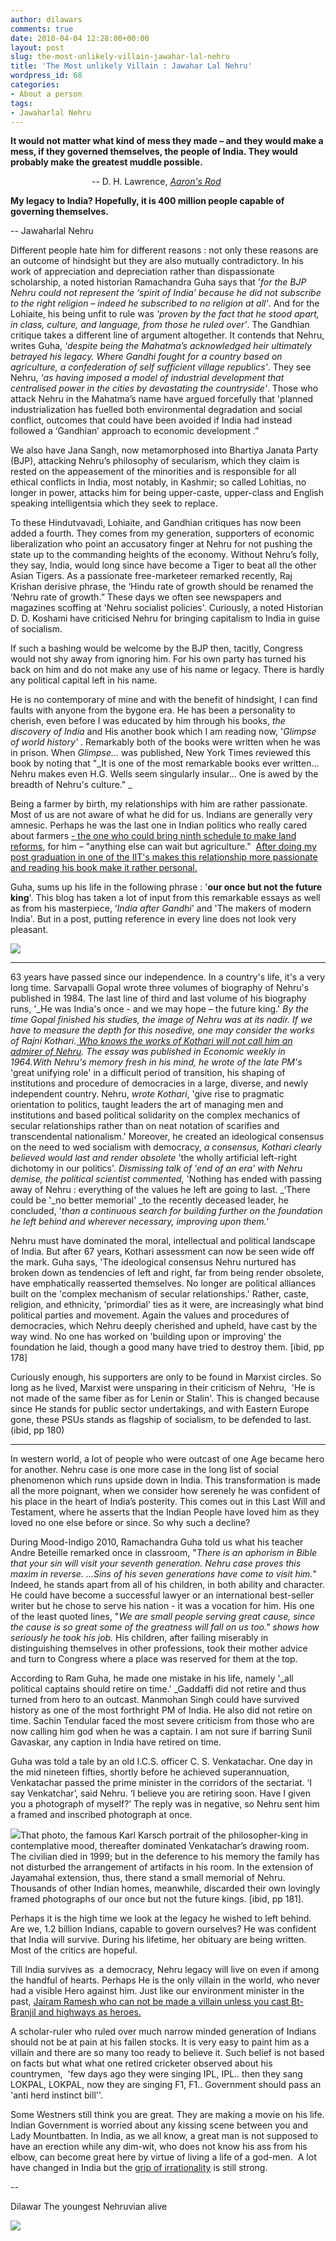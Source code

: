 ```yaml
---
author: dilawars
comments: true
date: 2010-04-04 12:28:00+00:00
layout: post
slug: the-most-unlikely-villain-jawahar-lal-nehru
title: 'The Most unlikely Villain : Jawahar Lal Nehru'
wordpress_id: 68
categories:
- About a person
tags:
- Jawaharlal Nehru
---
```





**It would not matter what kind of mess they made – and they would make a mess, if they governed themselves, the people of India. They would probably make the greatest muddle possible.**




                                 -- D. H. Lawrence, [_Aaron's Rod_](http://www.literature.org/authors/lawrence-david-herbert/aarons-rod/chapter-02.html)







**My legacy to India? Hopefully, it is 400 million people capable of governing themselves.**




-- Jawaharlal Nehru







Different people hate him for different reasons : not only these reasons are an outcome of hindsight but they are also mutually contradictory. In his work of appreciation and depreciation rather than dispassionate scholarship, a noted historian Ramachandra Guha says that '_for the BJP Nehru could not represent the ‘spirit of India’ because he did not subscribe to the right religion – indeed he subscribed to no religion at all'_. And for the Lohiaite, his being unfit to rule was _'proven by the fact that he stood apart, in class, culture, and language, from those he ruled over'_. The Gandhian critique takes a different line of argument altogether. It contends that Nehru, writes Guha, _'despite being the Mahatma’s acknowledged heir ultimately betrayed his legacy. Where Gandhi fought for a country based on agriculture, a confederation of self sufficient village republics'_. They see Nehru, _'as having imposed a model of industrial development that centralised power in the cities by devastating the countryside'_. Those who attack Nehru in the Mahatma’s name have argued forcefully that 'planned industrialization has fuelled both environmental degradation and social conflict, outcomes that could have been avoided if India had instead followed a ‘Gandhian’ approach to economic development .”

We also have Jana Sangh, now metamorphosed into Bhartiya Janata Party (BJP), attacking Nehru’s philosophy of secularism, which they claim is rested on the appeasement of the minorities and is responsible for all ethical conflicts in India, most notably, in Kashmir; so called Lohitias, no longer in power, attacks him for being upper-caste, upper-class and English speaking intelligentsia which they seek to replace.






To these Hindutvavadi, Lohiaite, and Gandhian critiques has now been added a fourth. They comes from my generation, supporters of economic liberalization who point an accusatory finger at Nehru for not pushing the state up to the commanding heights of the economy. Without Nehru’s folly, they say, India, would long since have become a Tiger to beat all the other Asian Tigers. As a passionate free-marketeer remarked recently, Raj Krishan derisive phrase, the ‘Hindu rate of growth should be renamed the ‘Nehru rate of growth.” These days we often see newspapers and magazines scoffing at 'Nehru socialist policies'. Curiously, a noted Historian D. D. Koshami have criticised Nehru for bringing capitalism to India in guise of socialism.






If such a bashing would be welcome by the BJP then, tacitly, Congress would not shy away from ignoring him. For his own party has turned his back on him and do not make any use of his name or legacy. There is hardly any political capital left in his name.






He is no contemporary of mine and with the benefit of hindsight, I can find faults with anyone from the bygone era. He has been a personality to cherish, even before I was educated by him through his books, _the discovery of India_ and His another book which I am reading now, '_Glimpse of world history'_ . Remarkably both of the books were written when he was in prison. When _Glimpse…_ was published, New York Times reviewed this book by noting that "_It is one of the most remarkable books ever written... Nehru makes even H.G. Wells seem singularly insular... One is awed by the breadth of Nehru's culture." _







Being a farmer by birth, my relationships with him are rather passionate. Most of us are not aware of what he did for us. Indians are generally very amnesic. Perhaps he was the last one in Indian politics who really cared about farmers [- the one who could bring ninth schedule to make land reforms](http://www.hinduonnet.com/fline/fl2402/stories/20070209005101200.htm), for him – "anything else can wait but agriculture."  [After doing my post graduation in one of the IIT's makes this relationship more passionate and reading his book make it rather personal.](http://www.blogger.com/goog_1983848411)







Guha, sums up his life in the following phrase : '**our once but not the future king**'. This blog has taken a lot of input from this remarkable essays as well as from his masterpiece, ‘_India after Gandhi_' and 'The makers of modern India'. But in a post, putting reference in every line does not look very pleasant.










[![](http://dilawarrajput.files.wordpress.com/2010/04/2010-10-29-2217441.jpg?w=300)](http://dilawarrajput.files.wordpress.com/2010/04/2010-10-29-2217441.jpg)
****


63 years have passed since our independence. In a country's life, it's a very long time. Sarvapalli Gopal wrote three volumes of biography of Nehru's published in 1984. The last line of third and last volume of his biography runs, '_He was India's once - and we may hope – the future king.' _By the time Gopal finished his studies, the image of Nehru was at its nadir. If we have to measure the depth for this nosedive, one may consider the works of Rajni Kothari.[ Who knows the works of Kothari will not call him an admirer of Nehru](http://www.india-seminar.com/1999/481/481%20kothari.htm). The essay was published in Economic weekly in 1964.With Nehru's memory fresh in his mind, he wrote of the late PM's_ 'great unifying role' in a difficult period of transition, his shaping of institutions and procedure of democracies in a large, diverse, and newly independent country. Nehru, _wrote Kothari_, 'give rise to pragmatic orientation to politics, taught leaders the art of managing men and institutions and based political solidarity on the complex mechanics of secular relationships rather than on neat notation of scarifies and transcendental nationalism.' Moreover, he created an ideological consensus on the need to wed socialism with democracy, _a consensus, Kothari clearly believed would last and render obsolete_ 'the wholly artificial left-right dichotomy in our politics'. _Dismissing talk of 'end of an era' with Nehru demise, the political scientist commented,_ 'Nothing has ended with passing away of Nehru : everything of the values he left are going to last. _‘There could be '_no better memorial' _to the recently deceased leader, he concluded, '_than a continuous search for building further on the foundation he left behind and wherever necessary, improving upon them.'_






Nehru must have dominated the moral, intellectual and political landscape of India. But after 67 years, Kothari assessment can now be seen wide off the mark. Guha says, 'The ideological consensus Nehru nurtured has broken down as tendencies of left and right, far from being render obsolete, have emphatically reasserted themselves. No longer are political alliances built on the 'complex mechanism of secular relationships.' Rather, caste, religion, and ethnicity, 'primordial' ties as it were, are increasingly what bind political parties and movement. Again the values and procedures of democracies, which Nehru deeply cherished and upheld, have cast by the way wind. No one has worked on 'building upon or improving' the foundation he laid, though a good many have tried to destroy them. [ibid, pp 178]







Curiously enough, his supporters are only to be found in Marxist circles. So long as he lived, Marxist were unsparing in their criticism of Nehru,  'He is not made of the same fiber as for Lenin or Stalin'. This is changed because since He stands for public sector undertakings, and with Eastern Europe gone, these PSUs stands as flagship of socialism, to be defended to last. (ibid, pp 180)





****




In western world, a lot of people who were outcast of one Age became hero for another. Nehru case is one more case in the long list of social phenomenon which runs upside down in India. This transformation is made all the more poignant, when we consider how serenely he was confident of his place in the heart of India’s posterity. This comes out in this Last Will and Testament, where he asserts that the Indian People have loved him as they loved no one else before or since. So why such a decline?






During Mood-Indigo 2010, Ramachandra Guha told us what his teacher Andre Beteille remarked once in classroom, "_There is an aphorism in Bible that your sin will visit your seventh generation. Nehru case proves this maxim in reverse. ...Sins of his seven generations have come to visit him._" Indeed, he stands apart from all of his children, in both ability and character. He could have become a successful lawyer or an international best-seller writer but he chose to serve his nation - it was a vocation for him. His one of the least quoted lines, "_We are small people serving great cause, since the cause is so great some of the greatness will fall on us too." shows how seriously he took his job._ His children, after failing miserably in distinguishing themselves in other professions, took their mother advice and turn to Congress where a place was reserved for them at the top.


According to Ram Guha, he made one mistake in his life, namely '_all political captains should retire on time.' _Gaddaffi did not retire and thus turned from hero to an outcast. Manmohan Singh could have survived history as one of the most forthright PM of India. He also did not retire on time. Sachin Tendular faced the most severe criticism from those who are now calling him god when he was a captain. I am not sure if barring Sunil Gavaskar, any caption in India have retired on time.








Guha was told a tale by an old I.C.S. officer C. S. Venkatachar. One day in the mid nineteen fifties, shortly before he achieved superannuation, Venkatachar passed the prime minister in the corridors of the sectariat. ‘I say Venkatchar’, said Nehru. ‘I believe you are retiring soon. Have I given you a photograph of myself?’ The reply was in negative, so Nehru sent him a framed and inscribed photograph at once.




[![](http://media-2.web.britannica.com/eb-media/49/9849-004-75880243.jpg)](http://media-2.web.britannica.com/eb-media/49/9849-004-75880243.jpg)That photo, the famous Karl Karsch portrait of the philosopher-king in contemplative mood, thereafter dominated Venkatachar’s drawing room. The civilian died in 1999; but in the deference to his memory the family has not disturbed the arrangement of artifacts in his room. In the extension of Jayamahal extension, thus, there stand a small memorial of Nehru. Thousands of other Indian homes, meanwhile, discarded their own lovingly framed photographs of our once but not the future kings. [ibid, pp 181].







Perhaps it is the high time we look at the legacy he wished to left behind. Are we, 1.2 billion Indians, capable to govern ourselves? He was confident that India will survive. During his lifetime, her obituary are being written. Most of the critics are hopeful.

Till India survives as  a democracy, Nehru legacy will live on even if among the handful of hearts. Perhaps He is the only villain in the world, who never had a visible Hero against him. Just like our environment minister in the past, [Jairam Ramesh who can not be made a villain unless you cast Bt-Branjil and highways as heroes.](http://www.blogger.com/goog_1983848425)





A scholar-ruler who ruled over much narrow minded generation of Indians should not be at pain at his fallen stocks. It is very easy to paint him as a villain and there are so many too ready to believe it. Such belief is not based on facts but what what one retired cricketer observed about his countrymen,  'few days ago they were singing IPL, IPL.. then they sang LOKPAL, LOKPAL, now they are singing F1, F1.. Government should pass an 'anti herd instinct bill''.







Some Westners still think you are great. They are making a movie on his life. Indian Government is worried about any kissing scene between you and Lady Mountbatten. In India, as we all know, a great man is not supposed to have an erection while any dim-wit, who does not know his ass from his elbow, can become great here by virtue of living a life of a god-men.  A lot have changed in India but the [grip of irrationality](http://beta.epw.in/newsItem/comment/189843/) is still strong.






--




Dilawar
The youngest Nehruvian alive




![](https://blogger.googleusercontent.com/tracker/3794193585985230867-6483978304912298400?l=dilawarsays.blogspot.com)
